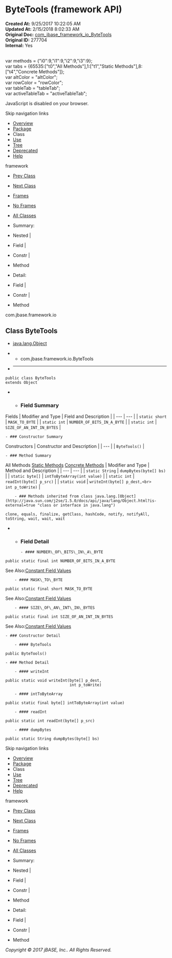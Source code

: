 # ByteTools (framework   API)

**Created At:** 9/25/2017 10:22:05 AM  
**Updated At:** 2/15/2018 8:02:33 AM  
**Original Doc:** [com_jbase_framework_io_ByteTools](https://docs.jbase.com/39220-io/com_jbase_framework_io_ByteTools)  
**Original ID:** 277704  
**Internal:** Yes  

<!--<br>    try {<br>        if (location.href.indexOf('is-external=true') == -1) {<br>            parent.document.title="ByteTools (framework   API)";<br>        }<br>    }<br>    catch(err) {<br>    }<br>//--><br>var methods = {"i0":9,"i1":9,"i2":9,"i3":9};<br>var tabs = {65535:["t0","All Methods"],1:["t1","Static Methods"],8:["t4","Concrete Methods"]};<br>var altColor = "altColor";<br>var rowColor = "rowColor";<br>var tableTab = "tableTab";<br>var activeTableTab = "activeTableTab";
JavaScript is disabled on your browser.

Skip navigation links

- [Overview](../../../../overview-summary.html)
- [Package](./../com.jbase.framework.io-%28framework---api%29)
- Class
- [Use](./../class-use/uses-of-class-com.jbase.framework.io.bytetools-%28framework---api%29)
- [Tree](./../com.jbase.framework.io-class-hierarchy-%28framework---api%29)
- [Deprecated](../../../../deprecated-list.html)
- [Help](../../../../help-doc.html)


framework <br>

- [Prev Class](./../byteobject-%28framework---api%29 "class in com.jbase.framework.io")
- [Next Class](./../errorresponse-%28framework---api%29 "class in com.jbase.framework.io")


- [Frames](./.)
- [No Frames](./.)


- [All Classes](../../../../allclasses-noframe.html)


<!--<br>  allClassesLink = document.getElementById("allclasses\_navbar\_top");<br>  if(window==top) {<br>    allClassesLink.style.display = "block";<br>  }<br>  else {<br>    allClassesLink.style.display = "none";<br>  }<br>  //-->

- Summary:
- Nested |
- Field |
- Constr |
- Method


- Detail:
- Field |
- Constr |
- Method

com.jbase.framework.io

## Class ByteTools

- [java.lang.Object](http://java.sun.com/j2se/1.5.0/docs/api/java/lang/Object.html?is-external=true "class or interface in java.lang")
- - com.jbase.framework.io.ByteTools


- * * *


```
public class ByteTools
extends Object
```

- - ### Field Summary


Fields | Modifier and Type | Field and Description |
| --- | --- |
| `static short` | `MASK_TO_BYTE`  |
| `static int` | `NUMBER_OF_BITS_IN_A_BYTE`  |
| `static int` | `SIZE_OF_AN_INT_IN_BYTES`  |


    - ### Constructor Summary


Constructors | Constructor and Description |
| --- |
| `ByteTools()`  |


    - ### Method Summary


All Methods [Static Methods](javascript:show%281%29;) [Concrete Methods](javascript:show%288%29;) | Modifier and Type | Method and Description |
| --- | --- |
| `static String` | `dumpBytes(byte[] bs)`  |
| `static byte[]` | `intToByteArray(int value)`  |
| `static int` | `readInt(byte[] p_src)`  |
| `static void` | `writeInt(byte[] p_dest,<br>        int p_toWrite)`  |


        - ### Methods inherited from class java.lang.[Object](http://java.sun.com/j2se/1.5.0/docs/api/java/lang/Object.html?is-external=true "class or interface in java.lang")
`clone, equals, finalize, getClass, hashCode, notify, notifyAll, toString, wait, wait, wait`

- - ### Field Detail

        - #### NUMBER\_OF\_BITS\_IN\_A\_BYTE

```
public static final int NUMBER_OF_BITS_IN_A_BYTE
```
See Also:[Constant Field Values](../../../../constant-values.html#com.jbase.framework.io.ByteTools.NUMBER_OF_BITS_IN_A_BYTE)


        - #### MASK\_TO\_BYTE

```
public static final short MASK_TO_BYTE
```
See Also:[Constant Field Values](../../../../constant-values.html#com.jbase.framework.io.ByteTools.MASK_TO_BYTE)


        - #### SIZE\_OF\_AN\_INT\_IN\_BYTES

```
public static final int SIZE_OF_AN_INT_IN_BYTES
```
See Also:[Constant Field Values](../../../../constant-values.html#com.jbase.framework.io.ByteTools.SIZE_OF_AN_INT_IN_BYTES)


    - ### Constructor Detail

        - #### ByteTools

```
public ByteTools()
```


    - ### Method Detail

        - #### writeInt

```
public static void writeInt(byte[] p_dest,
                            int p_toWrite)
```


        - #### intToByteArray

```
public static final byte[] intToByteArray(int value)
```


        - #### readInt

```
public static int readInt(byte[] p_src)
```


        - #### dumpBytes

```
public static String dumpBytes(byte[] bs)
```

Skip navigation links

- [Overview](../../../../overview-summary.html)
- [Package](./../com.jbase.framework.io-%28framework---api%29)
- Class
- [Use](./../class-use/uses-of-class-com.jbase.framework.io.bytetools-%28framework---api%29)
- [Tree](./../com.jbase.framework.io-class-hierarchy-%28framework---api%29)
- [Deprecated](../../../../deprecated-list.html)
- [Help](../../../../help-doc.html)


framework <br>

- [Prev Class](./../byteobject-%28framework---api%29 "class in com.jbase.framework.io")
- [Next Class](./../errorresponse-%28framework---api%29 "class in com.jbase.framework.io")


- [Frames](./.)
- [No Frames](./.)


- [All Classes](../../../../allclasses-noframe.html)


<!--<br>  allClassesLink = document.getElementById("allclasses\_navbar\_bottom");<br>  if(window==top) {<br>    allClassesLink.style.display = "block";<br>  }<br>  else {<br>    allClassesLink.style.display = "none";<br>  }<br>  //-->

- Summary:
- Nested |
- Field |
- Constr |
- Method


- Detail:
- Field |
- Constr |
- Method

*Copyright © 2017 jBASE, Inc.. All Rights Reserved.*
